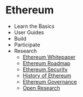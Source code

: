 # Ethereum

- Learn the Basics
- User Guides
- Build
- Participate
- Research
  - [Ethereum Whitepaper](https://ethereum.org/en/whitepaper/)
  - [Ethereum Roadmap](https://ethereum.org/en/roadmap/)
  - [Ethereum Security](https://ethereum.org/en/roadmap/security/)
  - [History of Ethereum](https://ethereum.org/en/history/)
  - [Ethereum Governance](https://ethereum.org/en/governance/)
  - [Open Research](https://ethereum.org/en/community/research/)
